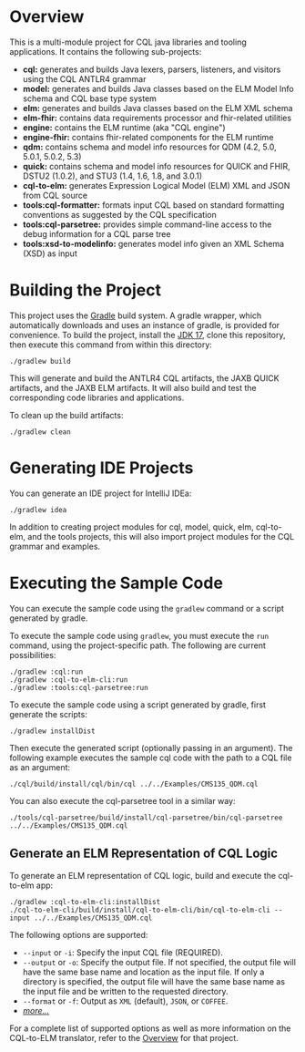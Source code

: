 # Overview

This is a multi-module project for CQL java libraries and tooling applications.
It contains the following sub-projects:

* **cql:** generates and builds Java lexers, parsers, listeners, and visitors using the CQL ANTLR4 grammar
* **model:** generates and builds Java classes based on the ELM Model Info schema and CQL base type system
* **elm:** generates and builds Java classes based on the ELM XML schema
* **elm-fhir:** contains data requirements processor and fhir-related utilities
* **engine:** contains the ELM runtime (aka "CQL engine")
* **engine-fhir:** contains fhir-related components for the ELM runtime
* **qdm:** contains schema and model info resources for QDM (4.2, 5.0, 5.0.1, 5.0.2, 5.3)
* **quick:** contains schema and model info resources for QUICK and FHIR, DSTU2 (1.0.2), and STU3 (1.4, 1.6, 1.8, and 3.0.1)
* **cql-to-elm:** generates Expression Logical Model (ELM) XML and JSON from CQL source
* **tools:cql-formatter:** formats input CQL based on standard formatting conventions as suggested by the CQL specification
* **tools:cql-parsetree:** provides simple command-line access to the debug information for a CQL parse tree
* **tools:xsd-to-modelinfo:** generates model info given an XML Schema (XSD) as input

# Building the Project

This project uses the [Gradle](http://www.gradle.org/) build system.  A gradle wrapper, which automatically downloads
and uses an instance of gradle, is provided for convenience.  To build the project, install the [JDK 17](https://adoptium.net/temurin/releases/?version=17), clone this
repository, then execute this command from within this directory:

    ./gradlew build

This will generate and build the ANTLR4 CQL artifacts, the JAXB QUICK artifacts, and the JAXB ELM artifacts.
It will also build and test the corresponding code libraries and applications.

To clean up the build artifacts:

    ./gradlew clean

# Generating IDE Projects

You can generate an IDE project for IntelliJ IDEa:

    ./gradlew idea

In addition to creating project modules for cql, model, quick, elm, cql-to-elm, and the tools projects, this will also import project
modules for the CQL grammar and examples.

# Executing the Sample Code

You can execute the sample code using the `gradlew` command or a script generated by gradle.

To execute the sample code using `gradlew`, you must execute the `run` command, using the project-specific
path.  The following are current possibilities:

    ./gradlew :cql:run
    ./gradlew :cql-to-elm-cli:run
    ./gradlew :tools:cql-parsetree:run

To execute the sample code using a script generated by gradle, first generate the scripts:

    ./gradlew installDist

Then execute the generated script (optionally passing in an argument).  The following example executes
the sample cql code with the path to a CQL file as an argument:

    ./cql/build/install/cql/bin/cql ../../Examples/CMS135_QDM.cql

You can also execute the cql-parsetree tool in a similar way:

    ./tools/cql-parsetree/build/install/cql-parsetree/bin/cql-parsetree ../../Examples/CMS135_QDM.cql

## Generate an ELM Representation of CQL Logic

To generate an ELM representation of CQL logic, build and execute the cql-to-elm app:

    ./gradlew :cql-to-elm-cli:installDist
    ./cql-to-elm-cli/build/install/cql-to-elm-cli/bin/cql-to-elm-cli --input ../../Examples/CMS135_QDM.cql

The following options are supported:

* `--input` or `-i`: Specify the input CQL file (REQUIRED).
* `--output` or `-o`: Specify the output file.  If not specified, the output file will have the
  same base name and location as the input file.  If only a directory is specified, the output
  file will have the same base name as the input file and be written to the requested directory.
* `--format` or `-f`: Output as `XML` (default), `JSON`, or `COFFEE`.
* _[more...](cql-to-elm/OVERVIEW.md)_

For a complete list of supported options as well as more information on the CQL-to-ELM translator, refer to the [Overview](cql-to-elm/OVERVIEW.md) for that project.
